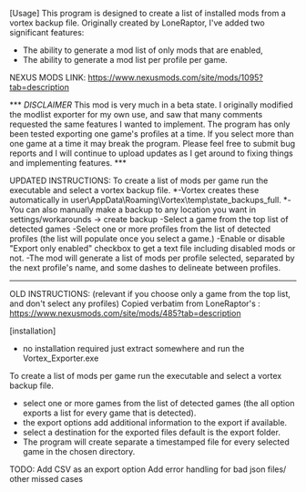 [Usage]
This program is designed to create a list of installed mods from a vortex backup file. Originally created by LoneRaptor, I've added two significant features:
* The ability to generate a mod list of only mods that are enabled,
* The ability to generate a mod list per profile per game.
  

NEXUS MODS LINK: https://www.nexusmods.com/site/mods/1095?tab=description

*** *DISCLAIMER* This mod is very much in a beta state. I originally modified the modlist exporter for my own use, and saw that many comments requested the same features I wanted to implement. The program has only been tested exporting one game's profiles at a time. If you select more than one game at a time it may break the program. Please feel free to submit bug reports and I will continue to upload updates as I get around to fixing things and implementing features. ***

UPDATED INSTRUCTIONS:
To create a list of mods per game run the executable and select a vortex backup file.
*-Vortex creates these automatically in user\AppData\Roaming\Vortex\temp\state_backups_full.
*-You can also manually make a backup to any location you want in settings/workarounds -> create backup
-Select a game from the top list of detected games
-Select one or more profiles from the list of detected profiles (the list will populate once you select a game.)
-Enable or disable "Export only enabled" checkbox to get a text file including disabled mods or not.
-The mod will generate a list of mods per profile selected, separated by the next profile's name, and some dashes to delineate between profiles.


-------------------------------------------------------------------------------------------------------------------

OLD INSTRUCTIONS: (relevant if you choose only a game from the top list, and don't select any profiles)
Copied verbatim from LoneRaptor's : https://www.nexusmods.com/site/mods/485?tab=description

[installation]
- no installation required just extract somewhere and run the Vortex_Exporter.exe

To create a list of mods per game run the executable and select a vortex backup file.
- select one or more games from the list of detected games (the all option exports a list for every game that is detected).
- the export options add additional information to the export if available.
- select a destination for the exported files default is the export folder.
- The program will create separate a timestamped file for every selected game in the chosen directory.



TODO:
Add CSV as an export option
Add error handling for bad json files/ other missed cases
